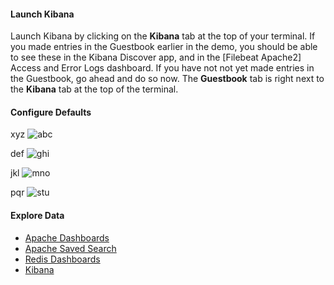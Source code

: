 #### Launch Kibana 

Launch Kibana by clicking on the **Kibana** tab at the top of your terminal. If you made entries in the Guestbook earlier in the demo, you should be able to see these in the Kibana Discover app, and in the [Filebeat Apache2] Access and Error Logs dashboard. If you have not not yet made entries in the Guestbook, go ahead and do so now. The **Guestbook** tab is right next to the **Kibana** tab at the top of the terminal.

#### Configure Defaults
xyz
![abc](https://user-images.githubusercontent.com/25182304/43741865-d552ac5a-999d-11e8-9c27-3ce5ef38ecc8.png)

def
![ghi](https://user-images.githubusercontent.com/25182304/43741879-de52cb28-999d-11e8-9d2d-02f8cb965e38.png)

jkl
![mno](https://user-images.githubusercontent.com/25182304/43741884-e1462d84-999d-11e8-9977-45ae5a2975da.png)

pqr
![stu](https://user-images.githubusercontent.com/25182304/43741889-e78c71e4-999d-11e8-8d4a-830c752cf136.png)


#### Explore Data
- [Apache Dashboards](https://[[HOST_SUBDOMAIN]]-30601-[[KATACODA_HOST]].environments.katacoda.com/app/kibana#/dashboards?filter=apache)
- [Apache Saved Search](https://[[HOST_SUBDOMAIN]]-30601-[[KATACODA_HOST]].environments.katacoda.com/app/kibana#/discover/Apache2-access-logs)
- [Redis Dashboards](https://[[HOST_SUBDOMAIN]]-30601-[[KATACODA_HOST]].environments.katacoda.com/app/kibana#/dashboards?notFound=dashboard&filter=redis)
- [Kibana](https://[[HOST_SUBDOMAIN]]-30601-[[KATACODA_HOST]].environments.katacoda.com/app/kibana)
